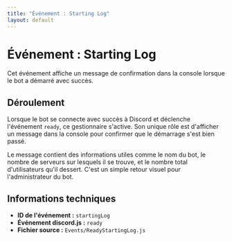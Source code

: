 ```yaml
---
title: "Événement : Starting Log"
layout: default
---
```


# Événement : Starting Log

Cet événement affiche un message de confirmation dans la console lorsque le bot a démarré avec succès.

## Déroulement

Lorsque le bot se connecte avec succès à Discord et déclenche l'événement `ready`, ce gestionnaire s'active. Son unique rôle est d'afficher un message dans la console pour confirmer que le démarrage s'est bien passé.

Le message contient des informations utiles comme le nom du bot, le nombre de serveurs sur lesquels il se trouve, et le nombre total d'utilisateurs qu'il dessert. C'est un simple retour visuel pour l'administrateur du bot.

## Informations techniques

- **ID de l'événement :** `startingLog`
- **Événement discord.js :** `ready`
- **Fichier source :** `Events/ReadyStartingLog.js`
